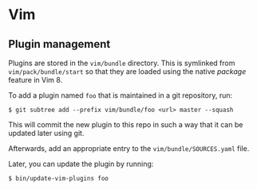 # Vim

## Plugin management

Plugins are stored in the `vim/bundle` directory. This is symlinked from
`vim/pack/bundle/start` so that they are loaded using the native *package*
feature in Vim 8.

To add a plugin named `foo` that is maintained in a git repository, run:

    $ git subtree add --prefix vim/bundle/foo <url> master --squash

This will commit the new plugin to this repo in such a way that it can be
updated later using git.

Afterwards, add an appropriate entry to the `vim/bundle/SOURCES.yaml` file.

Later, you can update the plugin by running:

    $ bin/update-vim-plugins foo
